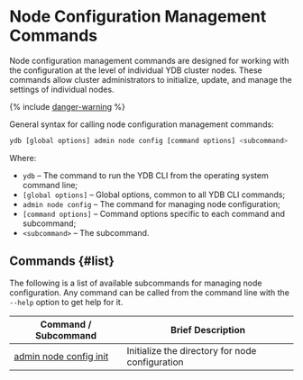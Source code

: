 # Node Configuration Management Commands

Node configuration management commands are designed for working with the configuration at the level of individual YDB cluster nodes. These commands allow cluster administrators to initialize, update, and manage the settings of individual nodes.

{% include [danger-warning](../_includes/danger-warning.md) %}

General syntax for calling node configuration management commands:

```bash
ydb [global options] admin node config [command options] <subcommand>
```

Where:

- `ydb` – The command to run the YDB CLI from the operating system command line;
- `[global options]` – Global options, common to all YDB CLI commands;
- `admin node config` – The command for managing node configuration;
- `[command options]` – Command options specific to each command and subcommand;
- `<subcommand>` – The subcommand.

## Commands {#list}

The following is a list of available subcommands for managing node configuration. Any command can be called from the command line with the `--help` option to get help for it.

Command / Subcommand | Brief Description
--- | ---
[admin node config init](./init.md) | Initialize the directory for node configuration
